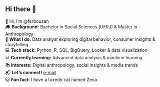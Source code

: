 ## Hi there 👋

👋 Hi, I’m @ferbouzan  
🎓 **Background:** Bachelor in Social Sciences (UFRJ) & Master in Anthropology  
💼 **What I do:** Data analyst exploring digital behavior, consumer insights & storytelling  
💻 **Tech stack:** Python, R, SQL, BigQuery, Looker & data visualization  
📊 **Currently learning:** Advanced data analysis & machine learning  
📚 **Interests:** Digital anthropology, social insights & media trends  
📬 **Let’s connect!** [e-mail](mailto:bouzancf@gmail.com)  
🐱 **Fun fact:** I have a tuxedo cat named Zeca  


